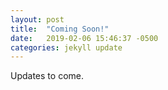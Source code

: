 ```yaml
---
layout: post
title:  "Coming Soon!"
date:   2019-02-06 15:46:37 -0500
categories: jekyll update
---
```

Updates to come. 

